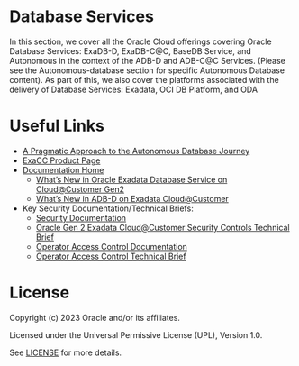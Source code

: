 # Database Services

In this section, we cover all the Oracle Cloud offerings covering Oracle Database Services: ExaDB-D, ExaDB-C@C, BaseDB Service, and Autonomous in the context of the ADB-D and ADB-C@C Services. (Please see the Autonomous-database section for specific Autonomous Database content). As part of this, we also cover the platforms associated with the delivery of Database Services: Exadata, OCI DB Platform, and ODA

# Useful Links

- [A Pragmatic Approach to the Autonomous Database Journey](https://otube.oracle.com/media/A+Pragmatic+Approach+to+the+Autonomous+Database+Journey/1_y8v75gtr)
- [ExaCC Product Page](https://www.oracle.com/uk/engineered-systems/exadata/cloud-at-customer/)
- [Documentation Home](https://docs.oracle.com/en/engineered-systems/exadata-cloud-at-customer/)
    - [What’s New in Oracle Exadata Database Service on Cloud@Customer Gen2](https://docs.oracle.com/en-us/iaas/exadata/doc/ecc-whats-new-in-exadata-cloud-at-customer-gen2.html)
    - [What’s New in ADB-D on Exadata Cloud@Customer](https://docs.oracle.com/en-us/iaas/exadata/doc/adb-okv-integration.html)
- Key Security Documentation/Technical Briefs:
    - [Security Documentation](https://docs.oracle.com/en/engineered-systems/exadata-cloud-at-customer/ecccm/ecc-secguide.html)
    - [Oracle Gen 2 Exadata Cloud@Customer Security Controls Technical Brief](https://www.oracle.com/a/ocom/docs/engineered-systems/exadata/exadata-cloud-at-customer-security-controls.pdf)
    - [Operator Access Control Documentation](https://docs.oracle.com/en/cloud/paas/operator-access-control/exops/overview-of-operator-access-control.html)
    - [Operator Access Control Technical Brief](http://Oracle%20Operator%20Access%20Control%20for%20Exadata%20Cloud@customer/)


 

# License

Copyright (c) 2023 Oracle and/or its affiliates.

Licensed under the Universal Permissive License (UPL), Version 1.0.

See [LICENSE](https://github.com/oracle-devrel/technology-engineering/blob/folder-structure/LICENSE) for more details.
